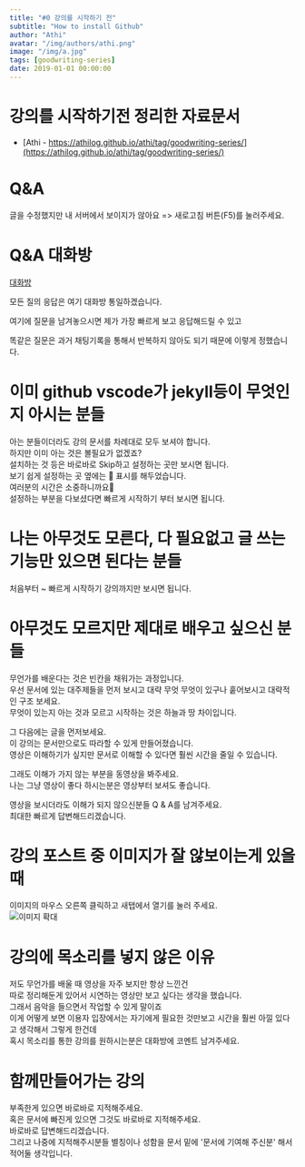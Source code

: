 ```yaml
---
title: "#0 강의를 시작하기 전"
subtitle: "How to install Github"
author: "Athi"
avatar: "/img/authors/athi.png"
image: "/img/a.jpg"
tags: [goodwriting-series]
date: 2019-01-01 00:00:00
---
```


# 강의를 시작하기전 정리한 자료문서

- [Athi - https://athilog.github.io/athi/tag/goodwriting-series/](https://athilog.github.io/athi/tag/goodwriting-series/)

# Q&A

글을 수정했지만 내 서버에서 보이지가 않아요 => 새로고침 버튼(F5)를 눌러주세요.

# Q&A 대화방

[대화방](https://gitter.im/athi-class/community?utm_source=share-link&utm_medium=link&utm_campaign=share-link)

모든 질의 응답은 여기 대화방 통일하겠습니다.

여기에 질문을 남겨놓으시면 제가 가장 빠르게 보고 응답해드릴 수 있고

똑같은 질문은 과거 채팅기록을 통해서 반복하지 않아도 되기 때문에 이렇게 정했습니다.

# 이미 github vscode가 jekyll등이 무엇인지 아시는 분들

아는 분들이더라도 강의 문서를 차례대로 모두 보셔야 합니다.  
하지만 이미 아는 것은 볼필요가 없겠죠?  
설치하는 것 등은 바로바로 Skip하고 설정하는 곳만 보시면 됩니다.  
보기 쉽게 설정하는 곳 옆에는 🔧 표시를 해두었습니다.  
여러분의 시간은 소중하니까요🤟  
설정하는 부분을 다보셨다면 빠르게 시작하기 부터 보시면 됩니다.

# 나는 아무것도 모른다, 다 필요없고 글 쓰는 기능만 있으면 된다는 분들

처음부터 ~ 빠르게 시작하기 강의까지만 보시면 됩니다.

# 아무것도 모르지만 제대로 배우고 싶으신 분들

무언가를 배운다는 것은 빈칸을 채워가는 과정입니다.  
우선 문서에 있는 대주제들을 먼저 보시고 대략 무엇 무엇이 있구나 훝어보시고 대략적인 구조 보세요.  
무엇이 있는지 아는 것과 모르고 시작하는 것은 하늘과 땅 차이입니다.

그 다음에는 글을 먼저보세요.  
이 강의는 문서만으로도 따라할 수 있게 만들어졌습니다.  
영상은 이해하기가 싶지만 문서로 이해할 수 있다면 훨씬 시간을 줄일 수 있습니다.

그래도 이해가 가지 않는 부분을 동영상을 봐주세요.  
나는 그냥 영상이 좋다 하시는분은 영상부터 보셔도 좋습니다.

영상을 보시더라도 이해가 되지 않으신분들 Q & A를 남겨주세요.  
최대한 빠르게 답변해드리겠습니다.

# 강의 포스트 중 이미지가 잘 않보이는게 있을 때

이미지의 마우스 오른쪽 클릭하고 새탭에서 열기를 눌러 주세요.  
![이미지 확대](https://i.imgur.com/7zDZvQm.png)

# 강의에 목소리를 넣지 않은 이유

저도 무언가를 배울 때 영상을 자주 보지만 항상 느낀건  
따로 정리해둔게 있어서 시연하는 영상만 보고 싶다는 생각을 했습니다.  
그래서 음악을 들으면서 작업할 수 있게 말이죠  
이게 어떻게 보면 이용자 입장에서는 자기에게 필요한 것만보고
시간을 훨씬 아낄 있다고 생각해서 그렇게 한건데  
혹시 목소리를 통한 강의를 원하시는분은 대화방에 코멘트 남겨주세요.

# 함께만들어가는 강의

부족한게 있으면 바로바로 지적해주세요.  
혹은 문서에 빠진게 있으면 그것도 바로바로 지적해주세요.  
바로바로 답변해드리겠습니다.  
그리고 나중에 지적해주시분들 별칭이나 성함을 문서 밑에 '문서에 기여해 주신분' 해서 적어둘 생각입니다.
